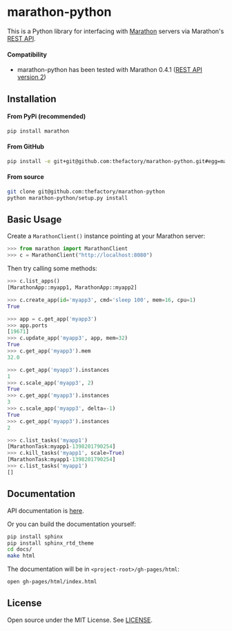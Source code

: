 # marathon-python

This is a Python library for interfacing with [Marathon](https://github.com/mesosphere/marathon) servers via Marathon's [REST API](https://github.com/mesosphere/marathon/blob/master/REST.md).

#### Compatibility

* marathon-python has been tested with Marathon 0.4.1 ([REST API version 2](https://github.com/mesosphere/marathon/blob/marathon-0.4.1/REST.md))

## Installation

#### From PyPi (recommended)
```bash
pip install marathon
```

#### From GitHub
```bash
pip install -e git+git@github.com:thefactory/marathon-python.git#egg=marathon
```

#### From source
```bash
git clone git@github.com:thefactory/marathon-python
python marathon-python/setup.py install
```

## Basic Usage

Create a `MarathonClient()` instance pointing at your Marathon server:
```python
>>> from marathon import MarathonClient
>>> c = MarathonClient("http://localhost:8080")
```

Then try calling some methods:
```python
>>> c.list_apps()
[MarathonApp::myapp1, MarathonApp::myapp2]
```

```python
>>> c.create_app(id='myapp3', cmd='sleep 100', mem=16, cpu=1)
True
```

```python
>>> app = c.get_app('myapp3')
>>> app.ports
[19671]
>>> c.update_app('myapp3', app, mem=32)
True
>>> c.get_app('myapp3').mem
32.0
```

```python
>>> c.get_app('myapp3').instances
1
>>> c.scale_app('myapp3', 2)
True
>>> c.get_app('myapp3').instances
3
>>> c.scale_app('myapp3', delta=-1)
True
>>> c.get_app('myapp3').instances
2
```

```python
>>> c.list_tasks('myapp1')
[MarathonTask:myapp1-1398201790254]
>>> c.kill_tasks('myapp1', scale=True)
[MarathonTask:myapp1-1398201790254]
>>> c.list_tasks('myapp1')
[]
```

## Documentation

API documentation is [here](http://thefactory.github.io/marathon-python).

Or you can build the documentation yourself:
```bash
pip install sphinx
pip install sphinx_rtd_theme
cd docs/
make html
```

The documentation will be in `<project-root>/gh-pages/html`:
```bash
open gh-pages/html/index.html
```

## License

Open source under the MIT License. See [LICENSE](LICENSE).